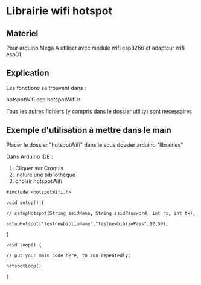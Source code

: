 # Librairie wifi hotspot

## Materiel

Pour arduino Mega
A utiliser avec module wifi esp8266 et adapteur wifi esp01

## Explication

Les fonctions se trouvent dans :

hotspotWifi.ccp
hotspotWifi.h

Tous les autres fichiers (y compris dans le dossier utility) sont necessaires

## Exemple d'utilisation à mettre dans le main

Placer le dossier "hotspotWifi" dans le sous dossier arduino "librairies"

Dans Arduino IDE :

1. Cliquer sur Croquis
2. Inclure une bibliothèque
3. choisir hotspotWifi

`#include <hotspotWifi.h> `

`void setup() {`

`// setupHotspot(String ssidName, String ssidPassword, int rx, int tx);`

`setupHotspot("testnewbiblioName","testnewbiblioPass",12,50);`

`}`

`void loop() {`

`// put your main code here, to run repeatedly:`

`hotspotLoop()`

`}`
